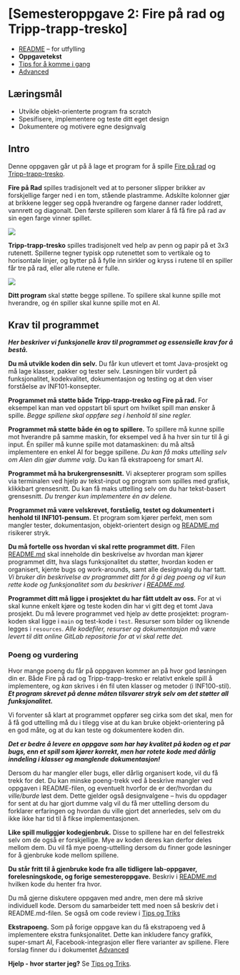 # [Semesteroppgave 2: Fire på rad og Tripp-trapp-tresko]

* [README](README.md) – for utfylling
* **Oppgavetekst**
* [Tips for å komme i gang](Tips.md)
* [Advanced](Advanced.md)

## Læringsmål
- Utvikle objekt-orienterte program fra scratch 
- Spesifisere, implementere og teste ditt eget design 
- Dokumentere og motivere egne designvalg

## Intro
Denne oppgaven går ut på å lage et program for å spille [Fire på rad](https://en.wikipedia.org/wiki/Connect_Four) og [Tripp-trapp-tresko](https://en.wikipedia.org/wiki/Tic-tac-toe). 

**Fire på Rad** spilles tradisjonelt ved at to personer slipper brikker av forskjellige farger ned i en tom, stående plastramme. Adskilte kolonner gjør at brikkene legger seg oppå hverandre og fargene danner rader loddrett, vannrett og diagonalt. Den første spilleren som klarer å få få fire på rad av sin egen farge vinner spillet.

![](img/Connect_Four.gif)

**Tripp-trapp-tresko** spilles tradisjonelt ved help av penn og papir på et 3x3 rutenett. Spillerne tegner typisk opp rutenettet som to vertikale og to horisontale linjer, og bytter på å fylle inn sirkler og kryss i rutene til en spiller får tre på rad, eller alle rutene er fulle. 

![](img/TicTacToe.gif)

**Ditt program** skal støtte begge spillene. To spillere skal kunne spille mot hverandre, og én spiller skal kunne spille mot en AI. 

## Krav til programmet
***Her beskriver vi funksjonelle krav til programmet og essensielle krav for å bestå.***

**Du må utvikle koden din selv.**
Du får kun utlevert et tomt Java-prosjekt og må lage klasser, pakker og tester selv. Løsningen blir vurdert på funksjonalitet, kodekvalitet, dokumentasjon og testing og at den viser forståelse av INF101-konsepter. 

**Programmet må støtte både Tripp-trapp-tresko og Fire på rad.**
For eksempel kan man ved oppstart bli spurt om hvilket spill man ønsker å spille. *Begge spillene skal oppføre seg i henhold til sine regler.* 

**Programmet må støtte både én og to spillere.** To spillere må kunne spille mot hverandre på samme maskin, for eksempel ved å ha hver sin tur til å gi input. Én spiller må kunne spille mot datamaskinen: du må altså implementere en enkel AI for begge spillene. *Du kan få maks uttelling selv om AIen din gjør dumme valg.* Du kan få ekstrapoeng for smart AI. 

**Programmet må ha brukergrensesnitt.**
Vi aksepterer program som spilles via terminalen ved hjelp av tekst-input og program som spilles med grafisk, klikkbart grensesnitt. Du kan få maks uttelling selv om du har tekst-basert grensesnitt. *Du trenger kun implementere én av delene.* 

**Programmet må være velskrevet, forståelig, testet og dokumentert i henhold til INF101-pensum.** Et program som kjører perfekt, men som mangler tester, dokumentasjon, objekt-orientert design og [README.md](README.md) risikerer stryk.

**Du må fortelle oss hvordan vi skal rette programmet ditt.** Filen [README.md](README.md) skal inneholde din beskrivelse av hvordan man kjører programmet ditt, hva slags funksjonalitet du støtter, hvordan koden er organisert, kjente bugs og work-arounds, samt alle designvalg du har tatt. *Vi bruker din beskrivelse av programmet ditt for å gi deg poeng og  vil kun rette kode og funksjonalitet som du beskriver i [README.md](README.md).*

**Programmet ditt må ligge i prosjektet du har fått utdelt av oss.** For at vi skal kunne enkelt kjøre og teste koden din har vi gitt deg et tomt Java prosjekt. Du må levere programmet ved hjelp av dette prosjektet: program-koden skal ligge i `main` og test-kode i `test`. Resurser som bilder og liknende legges i `resources`. *Alle kodefiler, resurser og dokumentasjon må være levert til ditt online GitLab repositorie for at vi skal rette det.*

### Poeng og vurdering
Hvor mange poeng du får på oppgaven kommer an på hvor god løsningen din er. Både Fire på rad og Tripp-trapp-tresko er relativt enkele spill å implementere, og *kan* skrives i én fil uten klasser og metoder (i INF100-stil). ***Et program skrevet på denne måten tilsvarer stryk selv om det støtter all funksjonalitet.*** 

Vi forventer så klart at programmet oppfører seg cirka som det skal, men for å få god uttelling må du i tilegg vise at du kan bruke objekt-orientering på en god måte, og at du kan teste og dokumentere koden din. 

***Det er bedre å levere en oppgave som har høy kvalitet på koden og et par bugs, enn et spill som kjører korrekt, men har rotete kode med dårlig inndeling i klasser og manglende dokumentasjon!***

Dersom du har mangler eller bugs, eller dårlig organisert kode, vil du få trekk for det. Du kan minske poeng-trekk ved å beskrive mangler ved oppgaven i README-filen, og eventuelt hvorfor de er der/hvordan du *ville/burde* løst dem. Dette gjelder også designvalgene – hvis du oppdager for sent at du har gjort dumme valg vil du få mer uttelling dersom du forklarer erfaringen og hvordan du ville gjort det annerledes, selv om du ikke ikke har tid til å fikse implementasjonen.

**Like spill muliggjør kodegjenbruk.** Disse to spillene har en del fellestrekk selv om de også er forskjellige. Mye av koden deres kan derfor deles mellom dem. Du vil få mye poeng-uttelling dersom du finner gode løsninger for å gjenbruke kode mellom spillene. 

**Du står fritt til å gjenbruke kode fra alle tidligere lab-oppgaver, forelesningskode, og forige semesteroppgave.** Beskriv i [README.md](README.md) hvilken kode du henter fra hvor.

Du må gjerne diskutere oppgaven med andre, men dere må skrive individuell kode. Dersom du samarbeider tett med noen så beskriv det i README.md-filen. Se også om code review i [Tips og Triks](Tips.md#code-review-feedback-p%C3%A5-hverandres-kode)

**Ekstrapoeng.** Som på forige oppgave kan du få ekstrapoeng ved å implementere ekstra funksjonalitet. Dette kan inkludere fancy grafikk, super-smart AI, Facebook-integrasjon eller flere varianter av spillene. Flere forslag finner du i dokumentet [Advanced](Advanced.md)

**Hjelp - hvor starter jeg?** Se [Tips og Triks](Tips.md).

